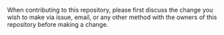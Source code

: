 When contributing to this repository, please first discuss the change you wish to make via issue,
email, or any other method with the owners of this repository before making a change.